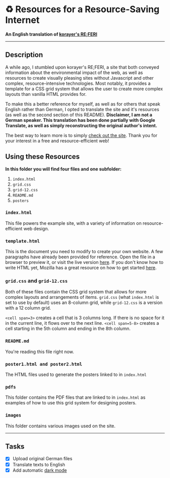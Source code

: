 # ♻️ Resources for a Resource-Saving Internet
**An English translation of [korayer's RE;FERI](https://referi.de)**

---

## Description

A while ago, I stumbled upon korayer's RE;FERI, a site that both conveyed information about the environmental impact of the web, as well as resources to create visually pleasing sites without Javascript and other complex, resource-intensive technologies. Most notably, it provides a template for a CSS grid system that allows the user to create more complex layouts than vanilla HTML provides for.

To make this a better reference for myself, as well as for others that speak English rather than German, I opted to translate the site and it's resources (as well as the second section of this README). **Disclaimer, I am not a German speaker. This translation has been done partially with Google Translate, as well as simply reconstructing the original author's intent.**

The best way to learn more is to simply [check out the site](https://referi.ineedmore.coffee). Thank you for your interest in a free and resource-efficient web!

## Using these Resources

**In this folder you will find four files and one subfolder:**

1. `index.html`
2. `grid.css`
3. `grid-12.css`
4. `README.md`
5. `posters`

### `index.html`

This file powers the example site, with a variety of information on resource-efficient web design.

### `template.html`

This is the document you need to modify to create your own website. A few paragraphs have already been provided for reference. Open the file in a browser to preview it, or visit the live version [here](https://referi.ineedmore.coffee). If you don't know how to write HTML yet, Mozilla has a great resource on how to get started [here](https://developer.mozilla.org/en-US/docs/Learn/Getting_started_with_the_web/HTML_basics).

### `grid.css` and `grid-12.css`

Both of these files contain the CSS grid system that allows for more complex layouts and arrangements of items. `grid.css` (what `index.html` is set to use by default) uses an 8-column grid, while `grid-12.css` is a version with a 12 column grid.

`<cell span=3>` creates a cell that is 3 columns long. If there is no space for it in the current line, it flows over to the next line. `<cell span=5-8>` creates a cell starting in the 5th column and ending in the 8th column.

### `README.md`

You're reading this file right now.

### `poster1.html and poster2.html`

The HTML files used to generate the posters linked to in `index.html`

### `pdfs`

This folder contains the PDF files that are linked to in `index.html` as examples of how to use this grid system for designing posters.

### `images`

This folder contains various images used on the site.

---

## Tasks

- [x] Upload original German files
- [x] Translate texts to English
- [x] Add automatic [dark mode](https://bt.ht/html-dark-mode/)
